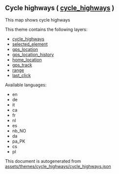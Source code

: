 [//]: # (WARNING: this file is automatically generated. Please find the sources at the bottom and edit those sources)

 Cycle highways ( [cycle_highways](https://mapcomplete.org/cycle_highways) ) 
-----------------------------------------------------------------------------



This map shows cycle highways

This theme contains the following layers:



  - [cycle_highways](../Layers/cycle_highways.md)
  - [selected_element](../Layers/selected_element.md)
  - [gps_location](../Layers/gps_location.md)
  - [gps_location_history](../Layers/gps_location_history.md)
  - [home_location](../Layers/home_location.md)
  - [gps_track](../Layers/gps_track.md)
  - [range](../Layers/range.md)
  - [last_click](../Layers/last_click.md)


Available languages:



  - en
  - de
  - it
  - ca
  - fr
  - nl
  - es
  - nb_NO
  - da
  - pa_PK
  - cs
  - pl
 

This document is autogenerated from [assets/themes/cycle_highways/cycle_highways.json](https://github.com/pietervdvn/MapComplete/blob/develop/assets/themes/cycle_highways/cycle_highways.json)
